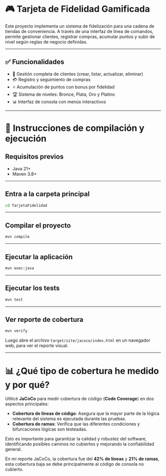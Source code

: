 # 🎮 Tarjeta de Fidelidad Gamificada

Este proyecto implementa un sistema de fidelización para una cadena de tiendas de conveniencia. A través de una interfaz de línea de comandos, permite gestionar clientes, registrar compras, acumular puntos y subir de nivel según reglas de negocio definidas.

---

## ✅ Funcionalidades

- 👤 Gestión completa de clientes (crear, listar, actualizar, eliminar)
- 💳 Registro y seguimiento de compras
- ⭐ Acumulación de puntos con bonus por fidelidad
- 🏆 Sistema de niveles: Bronce, Plata, Oro y Platino
- 📊 Interfaz de consola con menús interactivos

---

# 🚀 Instrucciones de compilación y ejecución

## Requisitos previos

- Java 21+
- Maven 3.8+

---

## Entra a la carpeta principal

```bash
cd TarjetaFidelidad
```

---

## Compilar el proyecto

```bash
mvn compile
```

---

## Ejecutar la aplicación

```bash
mvn exec:java
```

---

## Ejecutar los tests

```bash
mvn test
```

---

## Ver reporte de cobertura

```bash
mvn verify
```

Luego abre el archivo `target/site/jacoco/index.html` en un navegador web, para ver el reporte visual.

---

# 📊 ¿Qué tipo de cobertura he medido y por qué?

Utilicé **JaCoCo** para medir cobertura de código (**Code Coverage**) en dos aspectos principales:

- **Cobertura de líneas de código**: Asegura que la mayor parte de la lógica relevante del sistema es ejecutada durante las pruebas.
- **Cobertura de ramas**: Verifica que las diferentes condiciones y bifurcaciones lógicas son testeadas.

Esto es importante para garantizar la calidad y robustez del software, identificando posibles caminos no cubiertos y mejorando la confiabilidad general.

En mi reporte JaCoCo, la cobertura fue del **42% de líneas** y **21% de ramas**, esta cobertura baja se debe principalmente al código de consola no cubierto.

